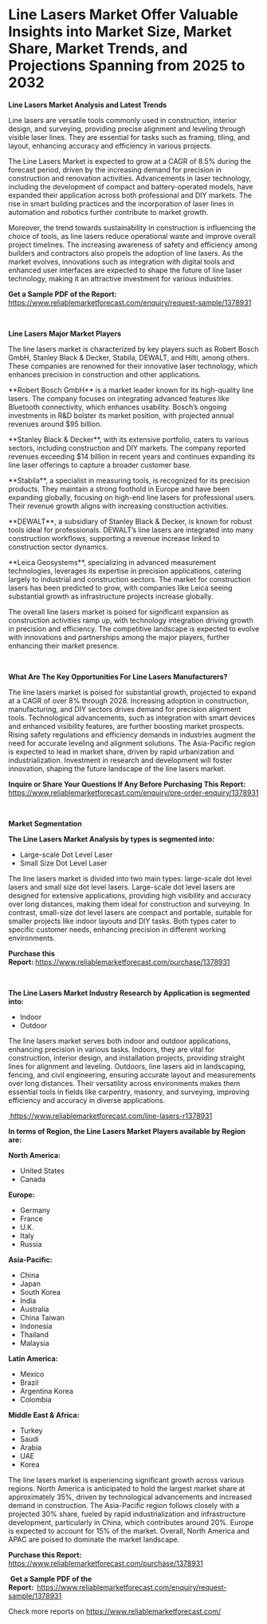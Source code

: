 <p><h1>Line Lasers Market Offer Valuable Insights into Market Size, Market Share, Market Trends, and Projections Spanning from 2025 to 2032</h1></p><p><strong>Line Lasers Market Analysis and Latest Trends</strong></p>
<p><p>Line lasers are versatile tools commonly used in construction, interior design, and surveying, providing precise alignment and leveling through visible laser lines. They are essential for tasks such as framing, tiling, and layout, enhancing accuracy and efficiency in various projects.</p><p>The Line Lasers Market is expected to grow at a CAGR of 8.5% during the forecast period, driven by the increasing demand for precision in construction and renovation activities. Advancements in laser technology, including the development of compact and battery-operated models, have expanded their application across both professional and DIY markets. The rise in smart building practices and the incorporation of laser lines in automation and robotics further contribute to market growth. </p><p>Moreover, the trend towards sustainability in construction is influencing the choice of tools, as line lasers reduce operational waste and improve overall project timelines. The increasing awareness of safety and efficiency among builders and contractors also propels the adoption of line lasers. As the market evolves, innovations such as integration with digital tools and enhanced user interfaces are expected to shape the future of line laser technology, making it an attractive investment for various industries.</p></p>
<p><strong>Get a Sample PDF of the Report:&nbsp;</strong> <a href="https://www.reliablemarketforecast.com/enquiry/request-sample/1378931?utm_campaign=2467&utm_medium=2&utm_source=Github&utm_content=ia&utm_term=16022025&utm_id=line-lasers">https://www.reliablemarketforecast.com/enquiry/request-sample/1378931</a></p>
<p>&nbsp;</p>
<p><strong>Line Lasers Major Market Players</strong></p>
<p><p>The line lasers market is characterized by key players such as Robert Bosch GmbH, Stanley Black & Decker, Stabila, DEWALT, and Hilti, among others. These companies are renowned for their innovative laser technology, which enhances precision in construction and other applications.</p><p>**Robert Bosch GmbH** is a market leader known for its high-quality line lasers. The company focuses on integrating advanced features like Bluetooth connectivity, which enhances usability. Bosch’s ongoing investments in R&D bolster its market position, with projected annual revenues around $95 billion.</p><p>**Stanley Black & Decker**, with its extensive portfolio, caters to various sectors, including construction and DIY markets. The company reported revenues exceeding $14 billion in recent years and continues expanding its line laser offerings to capture a broader customer base.</p><p>**Stabila**, a specialist in measuring tools, is recognized for its precision products. They maintain a strong foothold in Europe and have been expanding globally, focusing on high-end line lasers for professional users. Their revenue growth aligns with increasing construction activities.</p><p>**DEWALT**, a subsidiary of Stanley Black & Decker, is known for robust tools ideal for professionals. DEWALT’s line lasers are integrated into many construction workflows, supporting a revenue increase linked to construction sector dynamics.</p><p>**Leica Geosystems**, specializing in advanced measurement technologies, leverages its expertise in precision applications, catering largely to industrial and construction sectors. The market for construction lasers has been predicted to grow, with companies like Leica seeing substantial growth as infrastructure projects increase globally.</p><p>The overall line lasers market is poised for significant expansion as construction activities ramp up, with technology integration driving growth in precision and efficiency. The competitive landscape is expected to evolve with innovations and partnerships among the major players, further enhancing their market presence.</p></p>
<p>&nbsp;</p>
<p><strong>What Are The Key Opportunities For Line Lasers Manufacturers?</strong></p>
<p><p>The line lasers market is poised for substantial growth, projected to expand at a CAGR of over 8% through 2028. Increasing adoption in construction, manufacturing, and DIY sectors drives demand for precision alignment tools. Technological advancements, such as integration with smart devices and enhanced visibility features, are further boosting market prospects. Rising safety regulations and efficiency demands in industries augment the need for accurate leveling and alignment solutions. The Asia-Pacific region is expected to lead in market share, driven by rapid urbanization and industrialization. Investment in research and development will foster innovation, shaping the future landscape of the line lasers market.</p></p>
<p><strong>Inquire or Share Your Questions If Any Before Purchasing This Report:</strong> <a href="https://www.reliablemarketforecast.com/enquiry/pre-order-enquiry/1378931?utm_campaign=2467&utm_medium=2&utm_source=Github&utm_content=ia&utm_term=16022025&utm_id=line-lasers">https://www.reliablemarketforecast.com/enquiry/pre-order-enquiry/1378931</a></p>
<p>&nbsp;</p>
<p><strong>Market Segmentation</strong></p>
<p><strong>The Line Lasers Market Analysis by types is segmented into:</strong></p>
<p><ul><li>Large-scale Dot Level Laser</li><li>Small Size Dot Level Laser</li></ul></p>
<p><p>The line lasers market is divided into two main types: large-scale dot level lasers and small size dot level lasers. Large-scale dot level lasers are designed for extensive applications, providing high visibility and accuracy over long distances, making them ideal for construction and surveying. In contrast, small-size dot level lasers are compact and portable, suitable for smaller projects like indoor layouts and DIY tasks. Both types cater to specific customer needs, enhancing precision in different working environments.</p></p>
<p><strong>Purchase this Report:&nbsp;</strong><a href="https://www.reliablemarketforecast.com/purchase/1378931?utm_campaign=2467&utm_medium=2&utm_source=Github&utm_content=ia&utm_term=16022025&utm_id=line-lasers">https://www.reliablemarketforecast.com/purchase/1378931</a></p>
<p>&nbsp;</p>
<p><strong>The Line Lasers Market Industry Research by Application is segmented into:</strong></p>
<p><ul><li>Indoor</li><li>Outdoor</li></ul></p>
<p><p>The line lasers market serves both indoor and outdoor applications, enhancing precision in various tasks. Indoors, they are vital for construction, interior design, and installation projects, providing straight lines for alignment and leveling. Outdoors, line lasers aid in landscaping, fencing, and civil engineering, ensuring accurate layout and measurements over long distances. Their versatility across environments makes them essential tools in fields like carpentry, masonry, and surveying, improving efficiency and accuracy in diverse applications.</p></p>
<p><a href="https://www.reliablemarketforecast.com/line-lasers-r1378931?utm_campaign=2467&utm_medium=2&utm_source=Github&utm_content=ia&utm_term=16022025&utm_id=line-lasers">&nbsp;https://www.reliablemarketforecast.com/line-lasers-r1378931</a></p>
<p><strong>In terms of Region, the Line Lasers Market Players available by Region are:</strong></p>
<p>
    <p> <strong> North America: </strong>
        <ul>
            <li>United States</li>
            <li>Canada</li>
        </ul>
        </p> 
    <p> <strong> Europe: </strong>
        <ul>
            <li>Germany</li>
            <li>France</li>
            <li>U.K.</li>
            <li>Italy</li>
            <li>Russia</li>
        </ul>
        </p> 
    <p> <strong> Asia-Pacific: </strong>
        <ul>
            <li>China</li>
            <li>Japan</li>
            <li>South Korea</li>
            <li>India</li>
            <li>Australia</li>
            <li>China Taiwan</li>
            <li>Indonesia</li>
            <li>Thailand</li>
            <li>Malaysia</li>
        </ul>
        </p> 
    <p> <strong> Latin America: </strong>
        <ul>
            <li>Mexico</li>
            <li>Brazil</li>
            <li>Argentina Korea</li>
            <li>Colombia</li>
        </ul>
        </p> 
    <p> <strong> Middle East & Africa: </strong>
        <ul>
            <li>Turkey</li>
            <li>Saudi</li>
            <li>Arabia</li>
            <li>UAE</li>
            <li>Korea</li>
        </ul>
    </p>
    </p>
<p><p>The line lasers market is experiencing significant growth across various regions. North America is anticipated to hold the largest market share at approximately 35%, driven by technological advancements and increased demand in construction. The Asia-Pacific region follows closely with a projected 30% share, fueled by rapid industrialization and infrastructure development, particularly in China, which contributes around 20%. Europe is expected to account for 15% of the market. Overall, North America and APAC are poised to dominate the market landscape.</p></p>
<p><strong>Purchase this Report: </strong><a href="https://www.reliablemarketforecast.com/purchase/1378931?utm_campaign=2467&utm_medium=2&utm_source=Github&utm_content=ia&utm_term=16022025&utm_id=line-lasers">https://www.reliablemarketforecast.com/purchase/1378931</a></p>
<p>&nbsp;<strong>Get a Sample PDF of the Report:&nbsp;&nbsp;</strong><a href="https://www.reliablemarketforecast.com/enquiry/request-sample/1378931?utm_campaign=2467&utm_medium=2&utm_source=Github&utm_content=ia&utm_term=16022025&utm_id=line-lasers">https://www.reliablemarketforecast.com/enquiry/request-sample/1378931</a></p>
<p><strong></strong></p>
<p>Check more reports on <a href="https://www.reliablemarketforecast.com/?utm_campaign=2467&utm_medium=2&utm_source=Github&utm_content=ia&utm_term=16022025&utm_id=line-lasers">https://www.reliablemarketforecast.com/</a></p>